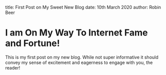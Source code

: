 title: First Post on My Sweet New Blog
date: 10th March 2020
author: Robin Beer

# I am On My Way To Internet Fame and Fortune!

This is my first post on my new blog. While not super informative it
should convey my sense of excitement and eagerness to engage with you,
the reader!
